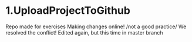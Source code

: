 # 1.UploadProjectToGithub
Repo made for exercises
Making changes online! /not a good practice/
We resolved the conflict!
Edited again, but this time in master branch
